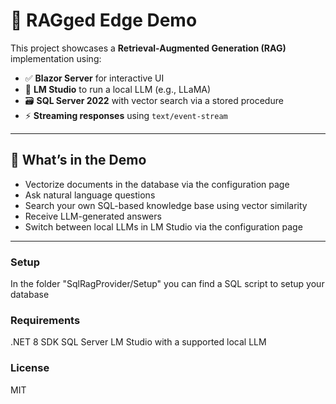 # 🧠 RAGged Edge Demo

This project showcases a **Retrieval-Augmented Generation (RAG)** implementation using:

- ✅ **Blazor Server** for interactive UI  
- 🤖 **LM Studio** to run a local LLM (e.g., LLaMA)  
- 🗃️ **SQL Server 2022** with vector search via a stored procedure  
- ⚡ **Streaming responses** using `text/event-stream`  

---

## 🚀 What’s in the Demo

- Vectorize documents in the database via the configuration page
- Ask natural language questions  
- Search your own SQL-based knowledge base using vector similarity  
- Receive LLM-generated answers
- Switch between local LLMs in LM Studio via the configuration page  

---
### Setup
In the folder "SqlRagProvider/Setup" you can find a SQL script to setup your database

### Requirements
.NET 8 SDK
SQL Server
LM Studio with a supported local LLM

### License
MIT
